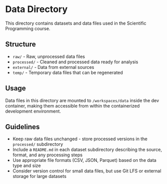 # Data Directory

This directory contains datasets and data files used in the Scientific Programming course.

## Structure

- `raw/` - Raw, unprocessed data files
- `processed/` - Cleaned and processed data ready for analysis
- `external/` - Data from external sources
- `temp/` - Temporary data files that can be regenerated

## Usage

Data files in this directory are mounted to `/workspaces/data` inside the dev container, making them accessible from within the containerized development environment.

## Guidelines

- Keep raw data files unchanged - store processed versions in the `processed/` subdirectory
- Include a `README.md` in each dataset subdirectory describing the source, format, and any processing steps
- Use appropriate file formats (CSV, JSON, Parquet) based on the data type and size
- Consider version control for small data files, but use Git LFS or external storage for large datasets